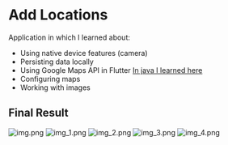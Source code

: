 # Add Locations

Application in which I learned about:
- Using native device features (camera)
- Persisting data locally
- Using Google Maps API in Flutter [In java I learned here](https://github.com/Matrei3/Java-Radio)
- Configuring maps
- Working with images

## Final Result

![img.png](img.png)
![img_1.png](img_1.png)
![img_2.png](img_2.png)
![img_3.png](img_3.png)
![img_4.png](img_4.png)
